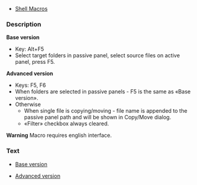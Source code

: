   * [Shell Macros](Shell.md)

### Description ###

**Base version**

  * Key: Alt+F5
  * Select target folders in passive panel, select source files on active panel, press F5.

**Advanced version**

  * Keys: F5, F6
  * When folders are selected in passive panels - F5 is the same as «Base version».
  * Otherwise
    * When single file is copying/moving - file name is appended to the passive panel path and will be shown in Copy/Move dialog.
    * «Filter» checkbox always cleared.

**Warning** Macro requires english interface.

### Text ###

  * [Base version](http://far-macro-library.googlecode.com/svn/trunk/Shell/CopyTo.fml)

  * [Advanced version](http://far-macro-library.googlecode.com/svn/trunk/Shell/CopyTo.v2.fml)